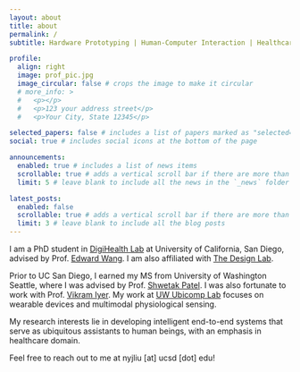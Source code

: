 ```yaml
---
layout: about
title: about
permalink: /
subtitle: Hardware Prototyping | Human-Computer Interaction | Healthcare

profile:
  align: right
  image: prof_pic.jpg
  image_circular: false # crops the image to make it circular
  # more_info: >
  #   <p></p>
  #   <p>123 your address street</p>
  #   <p>Your City, State 12345</p>

selected_papers: false # includes a list of papers marked as "selected={true}"
social: true # includes social icons at the bottom of the page

announcements:
  enabled: true # includes a list of news items
  scrollable: true # adds a vertical scroll bar if there are more than 3 news items
  limit: 5 # leave blank to include all the news in the `_news` folder

latest_posts:
  enabled: false
  scrollable: true # adds a vertical scroll bar if there are more than 3 new posts items
  limit: 3 # leave blank to include all the blog posts
---
```


I am a PhD student in [DigiHealth Lab](https://digihealth.ucsd.edu/) at University of California, San Diego, advised by Prof. [Edward Wang](https://www.ejaywang.com/). I am also affiliated with [The Design Lab](https://designlab.ucsd.edu/).

Prior to UC San Diego, I earned my MS from University of Washington Seattle, where I was advised by Prof. [Shwetak Patel](https://people.ece.uw.edu/patel_shwetak/). I was also fortunate to work with Prof. [Vikram Iyer](https://homes.cs.washington.edu/~vsiyer/). My work at [UW Ubicomp Lab](https://ubicomplab.cs.washington.edu/) focuses on wearable devices and multimodal physiological sensing.

My research interests lie in developing intelligent end-to-end systems that serve as ubiquitous assistants to human beings, with an emphasis in healthcare domain.

Feel free to reach out to me at nyjliu [at] ucsd [dot] edu!

